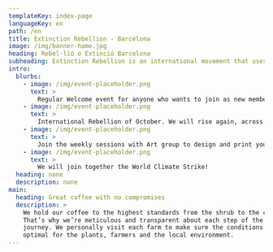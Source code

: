 ```yaml
---
templateKey: index-page
languageKey: en
path: /en
title: Extinction Rebellion - Barcelona
image: /img/banner-home.jpg
heading: Rebel·lió o Extinció Barcelona
subheading: Extinction Rebellion is an international movement that uses non-violent civil disobedience in an attempt to halt mass extinction and minimise the risk of social collapse.
intro:
  blurbs:
    - image: /img/event-placeholder.png
      text: >
        Regular Welcome event for anyone who wants to join as new member. Become a rebel.
    - image: /img/event-placeholder.png
      text: >
        International Rebellion of October. We will rise again, across cities, countries and continents. Come with us to Madrid.
    - image: /img/event-placeholder.png
      text: >
        Join the weekly sessions with Art group to design and print your own signs, t-shirt and more.
    - image: /img/event-placeholder.png
      text: >
        We will join together the World Climate Strike!
  heading: none
  description: none
main:
  heading: Great coffee with no compromises
  description: >
    We hold our coffee to the highest standards from the shrub to the cup.
    That’s why we’re meticulous and transparent about each step of the coffee’s
    journey. We personally visit each farm to make sure the conditions are
    optimal for the plants, farmers and the local environment.
---
```

